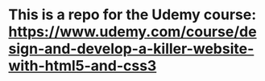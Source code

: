 # This is a repo for the Udemy course: https://www.udemy.com/course/design-and-develop-a-killer-website-with-html5-and-css3
